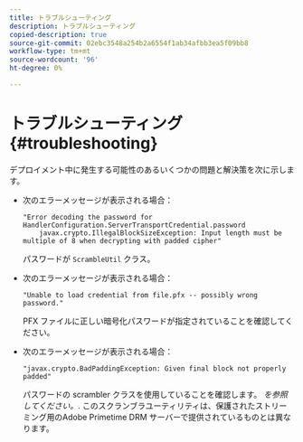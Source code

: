 ```yaml
---
title: トラブルシューティング
description: トラブルシューティング
copied-description: true
source-git-commit: 02ebc3548a254b2a6554f1ab34afbb3ea5f09bb8
workflow-type: tm+mt
source-wordcount: '96'
ht-degree: 0%

---
```


# トラブルシューティング{#troubleshooting}

デプロイメント中に発生する可能性のあるいくつかの問題と解決策を次に示します。

* 次のエラーメッセージが表示される場合：

  ```
  "Error decoding the password for HandlerConfiguration.ServerTransportCredential.password  
      javax.crypto.IllegalBlockSizeException: Input length must be multiple of 8 when decrypting with padded cipher"
  ```

  パスワードが `ScrambleUtil` クラス。

* 次のエラーメッセージが表示される場合：

  ```
  "Unable to load credential from file.pfx -- possibly wrong password."
  ```

  PFX ファイルに正しい暗号化パスワードが指定されていることを確認してください。

* 次のエラーメッセージが表示される場合：

  ```
  "javax.crypto.BadPaddingException: Given final block not properly padded"
  ```

  パスワードの scrambler クラスを使用していることを確認します。 *を参照してください。*. このスクランブラユーティリティは、保護されたストリーミング用のAdobe Primetime DRM サーバーで提供されているものとは異なります。
